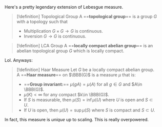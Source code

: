 Here's a pretty legendary extension of Lebesgue measure. 
> [!definition] Topological Group
A ==**topological group**== is a group $G$ with a topology such that 
> -  Multiplication $G\times G\to G$ is continuous. 
> -  Inversion $G\to G$ is continuous. 

 
> [!definition] LCA Group
 A ==**locally compact abelian group**== is an abelian topological group $G$ which is locally compact. 

 Lol. Anyways: 
> [!definition] Haar Measure
 Let $G$ be a locally compact abelian group. A ==**Haar measure**== on $\BBB(G)$ is a measure $\mu$ that is: 
> -  ==**Group invariant:**== $\mu(gA) = \mu(A)$ for all $g\in G$ and $A\in \BBB(G)$. 
> -  $\mu(K) < \infty$ for any compact $k\in \BBB(G)$. 
> -  If $S$ is measurable, then $\mu(S) = \inf \mu(U)$ where $U$ is open and $S\subset U$. 
> -  If $U$ is open, then $\mu(U) = \sup \mu(S)$ where $S$ is compact and $S\subset U$. 

 In fact, this measure is *unique* up to scaling. This is really overpowered.